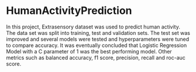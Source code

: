# HumanActivityPrediction

In this project, Extrasensory dataset was used to predict human activity. The data set was split into training, test and validation sets. The test set was improved and several models were tested and hyperparameters were tuned to compare accuracy.
It was eventually concluded that Logistic Regression Model with a C parameter of 1 was the best performing model. Other metrics such as balanced accuracy, f1 score, precision, recall and roc-auc score.
